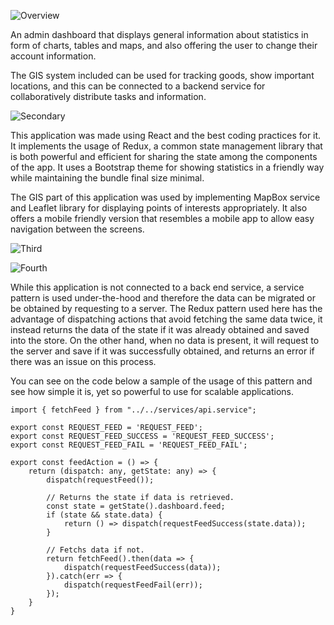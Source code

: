 ![Overview](/admin-dashboard-react/1.jpg)

An admin dashboard that displays general information about statistics in form of charts, tables and maps, and also offering the user to change their account information.

The GIS system included can be used for tracking goods, show important locations, and this can be connected to a backend service for collaboratively distribute tasks and information.

![Secondary](/admin-dashboard-react/2.jpg)

This application was made using React and the best coding practices for it. It implements the usage of Redux, a common state management library that is both powerful and efficient for sharing the state among the components of the app. It uses a Bootstrap theme for showing statistics in a friendly way while maintaining the bundle final size minimal.

The GIS part of this application was used by implementing MapBox service and Leaflet library for displaying points of interests appropriately. It also offers a mobile friendly version that resembles a mobile app to allow easy navigation between the screens.

![Third](/admin-dashboard-react/3.jpg)

![Fourth](/admin-dashboard-react/4.jpg)

While this application is not connected to a back end service, a service pattern is used under-the-hood and therefore the data can be migrated or be obtained by requesting to a server. The Redux pattern used here has the advantage of dispatching actions that avoid fetching the same data twice, it instead returns the data of the state if it was already obtained and saved into the store. On the other hand, when no data is present, it will request to the server and save if it was successfully obtained, and returns an error if there was an issue on this process.

You can see on the code below a sample of the usage of this pattern and see how simple it is, yet so powerful to use for scalable applications.

```
import { fetchFeed } from "../../services/api.service";

export const REQUEST_FEED = 'REQUEST_FEED';
export const REQUEST_FEED_SUCCESS = 'REQUEST_FEED_SUCCESS';
export const REQUEST_FEED_FAIL = 'REQUEST_FEED_FAIL';

export const feedAction = () => {
    return (dispatch: any, getState: any) => {
        dispatch(requestFeed());

        // Returns the state if data is retrieved.
        const state = getState().dashboard.feed;
        if (state && state.data) {
            return () => dispatch(requestFeedSuccess(state.data));
        }

        // Fetchs data if not.
        return fetchFeed().then(data => {
            dispatch(requestFeedSuccess(data));
        }).catch(err => {
            dispatch(requestFeedFail(err));
        });
    }
}
```